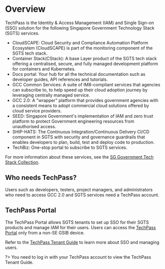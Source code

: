 # Overview

TechPass is the Identity & Access Management (IAM) and Single Sign-on (SSO) solution for the following Singapore Government Technology Stack (SGTS) services.

- CloudSCAPE: Cloud Security and Compliance Automation Platform Ecosystem (CloudSCAPE) is part of the monitoring component of the SGTS tech stack.
- Container Stack(CStack): A base Layer product of the SGTS tech stack offering a centralised, secure, and fully managed development platform for containers and Kubernetes.
- Docs portal: Your hub for all the technical documentation such as developer guides, API references and tutorials.
- GCC Common Services: A suite of IM8-compliant services that agencies can subscribe to, to help speed up their cloud adoption journey by leveraging centrally managed service.
- GCC 2.0: A "wrapper" platform that provides government agencies with a consistent means to adopt commercial cloud solutions offered by cloud service providers.
- SEED: Singapore Government's implementation of IAM and zero trust platform to protect Government engineering resources from unauthorised access.
- SHIP-HATS: The Continuous Integration/Continuous Delivery CI/CD component in SGTS with security and governance guardrails that enables developers to plan, build, test and deploy code to production.
- TechBiz: One-stop portal to subscribe to SGTS services.

For more information about these services, see the [SG Government Tech Stack Collection](https://www.developer.tech.gov.sg/products/collections/singapore-government-tech-stack/).

## Who needs TechPass?

Users such as developers, testers, project managers, and administrators who need to access GCC 2.0 and SGTS services need a TechPass account.

## TechPass Portal

The TechPass Portal allows SGTS tenants to set up SSO for their SGTS products and manage IAM for their users. Users can access the [TechPass Portal](https://portal.techpass.gov.sg) only from a non-SE GSIB device.

Refer to the [TechPass Tenant Guide](https://docs.developer.tech.gov.sg/docs/techpass-tenant-guide/#/) to learn more about SSO and managing users.

?> You need to log in with your TechPass account to view the TechPass Tenant Guide.


